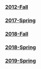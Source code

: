 
### [2012-Fall](https://github.com/Alson33/Notes_Old_question_solutions/blob/master/3rd-Semester/MP/old_questions/2012-fall.md)

### [2017-Spring](https://github.com/Alson33/Notes_Old_question_solutions/blob/master/3rd-Semester/MP/old_questions/2017-spring.md)

### [2018-Fall](https://github.com/Alson33/Notes_Old_question_solutions/blob/master/3rd-Semester/MP/old_questions/2018-fall.md)

### [2018-Spring](https://github.com/Alson33/Notes_Old_question_solutions/blob/master/3rd-Semester/MP/old_questions/2018-spring.md)

### [2019-Spring](https://github.com/Alson33/Notes_Old_question_solutions/blob/master/3rd-Semester/MP/old_questions/2019-spring.md)
